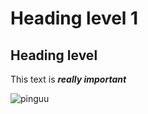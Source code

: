  # Heading level 1
    
 Heading level 
 ---------------
    
This text is ***really important***
    
![pinguu](pinu.png)